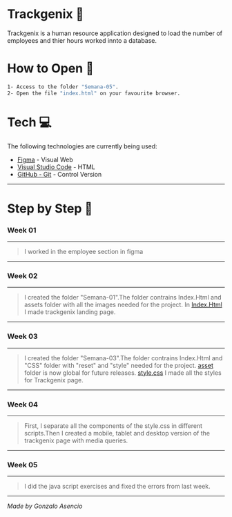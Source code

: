 # Trackgenix 🚀

Trackgenix is a human resource application designed to load the number of employees and thier hours worked innto a database.

# How to Open 📂
```bash
1- Access to the folder "Semana-05".
2- Open the file "index.html" on your favourite browser.
```
# Tech 💻
The following technologies are currently being used:

- [Figma](https://www.figma.com/) - Visual Web
- [Visual Studio Code](https://code.visualstudio.com) - HTML
- [GitHub - Git](https://github.com) - Control Version

---------------

# Step by Step 👣
 
 ### __Week 01__
*** 
>I worked in the employee section in figma
***

 ### __Week 02__
*** 
>I created the folder "Semana-01".The folder contrains Index.Html and assets folder with all the images needed for the project.
 In [Index.Html](https://github.com/GonzaloAsencio/BaSP-A2022-Etapa-1/blob/master/Semana-01/index.html) I made trackgenix landing page.
>
***

 ### __Week 03__
*** 
>I created the folder "Semana-03".The folder contrains Index.Html and "CSS" folder with "reset" and "style" needed for the project.
 [asset](https://github.com/GonzaloAsencio/BaSP-A2022-Etapa-1/tree/master/assets) folder is now global for future releases.
 [style.css](https://github.com/GonzaloAsencio/BaSP-A2022-Etapa-1/blob/master/Semana-03/CSS/style.css) I made all the styles for Trackgenix page.
>
***
 ### __Week 04__
*** 
>First, I separate all the components of the style.css in different scripts.Then I created a mobile, tablet and desktop version of the trackgenix page with media queries.
>
***
 ### __Week 05__
*** 
>I did the java script exercises and fixed the errors from last week.
>

***
*Made by Gonzalo Asencio*

